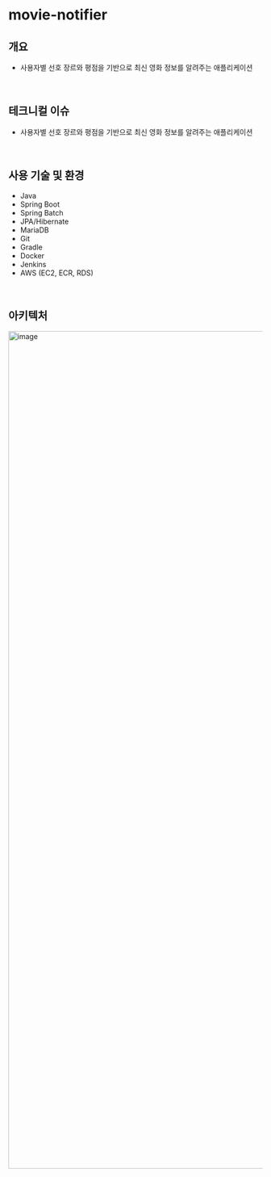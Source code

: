 # movie-notifier

## 개요
- 사용자별 선호 장르와 평점을 기반으로 최신 영화 정보를 알려주는 애플리케이션
<br>

## 테크니컬 이슈
- 사용자별 선호 장르와 평점을 기반으로 최신 영화 정보를 알려주는 애플리케이션
<br>

## 사용 기술 및 환경
- Java
- Spring Boot
- Spring Batch
- JPA/Hibernate
- MariaDB
- Git
- Gradle
- Docker
- Jenkins
- AWS (EC2, ECR, RDS)
<br>

## 아키텍처
<img width="1660" alt="image" src="https://github.com/iamjunhyeok/movie-notifier/assets/93698160/9845f71e-8693-467d-9b24-b990d341987f">
<br>
